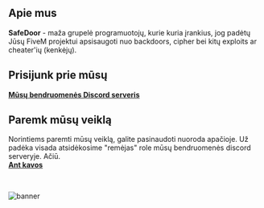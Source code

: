 ## Apie mus
**SafeDoor** - maža grupelė programuotojų, kurie kuria įrankius, jog padėtų Jūsų FiveM projektui apsisaugoti nuo backdoors, cipher bei kitų exploits ar cheater'ių (kenkėjų).

## Prisijunk prie mūsų
**<a href="https://discord.gg/MfhwMKTkzd">
Mūsų bendruomenės Discord serveris
</a>**

## Paremk mūsų veiklą
Norintiems paremti mūsų veiklą, galite pasinaudoti nuoroda apačioje. Už padėka visada atsidėkosime "remėjas" role mūsų bendruomenės discord serveryje. Ačiū.
<br>
**<a href="https://www.buymeacoffee.com/safedoor">
Ant kavos
</a>**

<br>

![banner](https://media.discordapp.net/attachments/1189624630072328247/1190302949755334827/image.png?ex=65a14f01&is=658eda01&hm=db0229b1ab012cf4c7b4d6ed789e899bf901fd8b1bc64c31dcdf4c58d5ef2075&=&format=webp&quality=lossless&width=1557&height=156)
